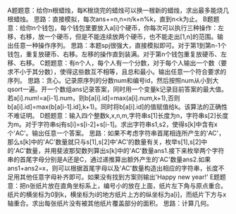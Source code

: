 A题题意：给你n根蜡烛，每K根烧完的蜡烛可以换一根新的蜡烛，求出最多能烧几根蜡烛。
思路：直接模拟，每次ans+=n,n=n/k+n%k，直到n<k为止。
B题题意：给你n个钱包，每个钱包里要放入a[i]个硬币，你每次可以执行三种操作：左移，右移，放一个硬币，但是不能连续放两个硬币，也不能走出[1,n]的范围。输出任意一种操作序列。
思路：本题spj很强大，直接模拟即可。对于第1到第n-1个钱包，重复放硬币、右移。左移的操作直到装满。对于第n个钱包重复放硬币、左移、右移。
C题题意：有n个人，每个人有一个分数，对于每个人输出一个数（要求不小于其分数），使得这些数互不相等，且总和最小。输出任意一个符合要求的序列。
思路：贪心。记录原序列的分数num和编号id，然后按照num从小到大qsort一遍。开一个数组ans记录答案，同时用一个变量k记录目前答案的最大值。若a[i].num!=a[i-1].num，则b[a[i].id]=max(a[i].num,k+1),否则b[a[i].id]=max(b[a[i-1].id],k+1)。同时将b[a[i].id]的值赋值给k。该算法的正确性不难证明。
D题题意：输入四个整数k,x,n,m,字符串s[1]长度为n，字符串s[2]长度为m。对于字符串s[i](i>2,i∈N)有s[i]=s[i-2]+s[i-1]。求出字符串s1,s2，使得s[k]中含有x个'AC'。输出任意一个答案。
思路：如果不考虑字符串首尾相连所产生的'AC'，那么s[k]中的'AC'数量就只与s[1],s[2]中'AC'的数量有关，枚举s[1],s[2]中的'AC'数量，并用斐波那契数列算出s[k]中的'AC'数量ans1.接下来枚举两个字符串的首尾字母分别是A还是C，通过递推算出额外产生的'AC'数量ans2.如果ans1+ans2=x，则可以根据首尾字母以及'AC'数量构造出相应的字符串，长度不足用其他任意字母补齐即可。如果没有找到方案则输出'Happy new year!'
E题题意：把n张纸片放在直角坐标系上，编号小的放在上面，纸片左下角与原点重合。纸片的横坐标为0到k，横坐标为i的地方纸片上方的纵坐标为a[i]，而纸片下方与x轴重合。求出每张纸片没有被其他纸片覆盖部分的面积。
思路：计算几何。

